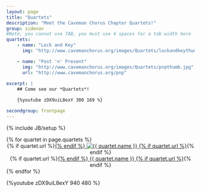 ```yaml
---
layout: page
title: "Quartets"
description: "Meet the Caveman Chorus Chapter Quartets!"
group: sidenav
#Note, you cannot use TAB, you must use 4 spaces for a tab width here
quartets: 
    - name: "Lock and Key"
      img: "http://www.cavemanchorus.org/images/Quartets/lockandkeythumb.jpg"

    - name: "Past 'n' Present"
      img: "http://www.cavemanchorus.org/images/Quartets/pnpthumb.jpg"
      url: "http://www.cavemanchorus.org/pnp"
    
excerpt: |
    ## Come see our *Quartets*!

    {%youtube zDX9uiL8exY 300 169 %}

secondgroup: frontpage
---
```

{% include JB/setup %}
<div class="tiled quartets row">
{% for quartet in page.quartets %}
  <div class="tile span6">
    <div class="image">
    {% if quartet.url %}<a href="{{quartet.url}}">{% endif %}
    <img src="{{ quartet.img }}" alt="{{ quartet.name }}" />
    {% if quartet.url %}</a>{% endif %}
    </div>
    <div class="text">
    {% if quartet.url %}<a href="{{quartet.url}}">{% endif %}
    {{ quartet.name }}
    {% if quartet.url %}</a>{% endif %}
    </div>
  </div>
{% endfor %}
</div>

{%youtube zDX9uiL8exY 940 480 %}

<style>
	.tile .text {
		text-align: center;
	}
	.tile .image {
		text-align: center;
	}
</style>

